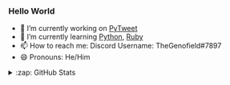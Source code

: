 ### Hello World

- 🔭 I’m currently working on [PyTweet](https://github.com/TheFarGG/PyTweet)
- 🌱 I’m currently learning [Python](https://python.org/), [Ruby](https://www.ruby-lang.org/en/)
- 📫 How to reach me: Discord Username: TheGenofield#7897
- 😄 Pronouns: He/Him



<details>
  <summary>:zap: GitHub Stats</summary>
  <br>
  <img align="left" alt="TheGenocides's GitHub Stats" src="https://github-readme-stats.vercel.app/api?username=TheGenocides&show_icons=true&hide_border=true&theme=radical" />

</details>

